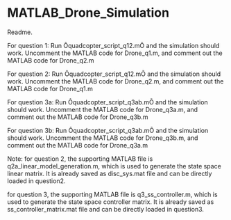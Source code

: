 # MATLAB_Drone_Simulation

Readme.

For question 1:
Run Ôquadcopter_script_q12.mÕ and the simulation should work. Uncomment the MATLAB code for Drone_q1.m, and comment out the MATLAB code for Drone_q2.m

For question 2:
Run Ôquadcopter_script_q12.mÕ and the simulation should work. Uncomment the MATLAB code for Drone_q2.m, and comment out the MATLAB code for Drone_q1.m

For question 3a: 
Run Ôquadcopter_script_q3ab.mÕ and the simulation should work. Uncomment the MATLAB code for Drone_q3a.m, and comment out the MATLAB code for Drone_q3b.m

For question 3b: 
Run Ôquadcopter_script_q3ab.mÕ and the simulation should work. Uncomment the MATLAB code for Drone_q3b.m, and comment out the MATLAB code for Drone_q3a.m

Note: for question 2, the supporting MATLAB file is q2a_linear_model_generation.m, which is used to generate the state space linear matrix. It is already saved as disc_sys.mat file and can be directly loaded in question2. 

for question 3, the supporting MATLAB file is q3_ss_controller.m, which is used to generate the state space controller matrix. It is already saved as ss_controller_matrix.mat file and can be directly loaded in question3. 

